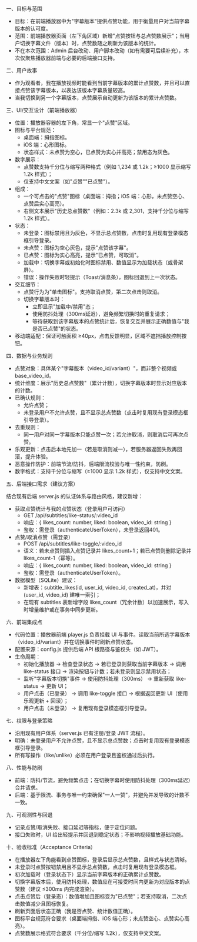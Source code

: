 一、目标与范围

- 目标：在前端播放器中为"字幕版本"提供点赞功能，用于衡量用户对当前字幕版本的认可度。
- 范围：前端播放器页面（左下角区域）新增"点赞按钮与总点赞数展示"；当用户切换字幕文件（版本）时，点赞数随之刷新为该版本的统计。
- 不在本次范围：Admin 后台改动、用户脚本改动（如有需要可后续补充），本次仅聚焦播放器前端与必要的后端接口支持。

二、用户故事

- 作为观看者，我在播放视频时能看到当前字幕版本的累计点赞数，并且可以直接点赞该字幕版本，以表达该版本字幕质量较高。
- 当我切换到另一个字幕版本，点赞展示自动更新为该版本的累计点赞数。

三、UI/交互设计（前端播放器）

- 位置：播放器容器的左下角，常显一个"点赞"区域。
- 图标与平台规范：
  - 桌面端：拇指图标。
  - iOS 端：心形图标。
  - 状态样式：未点赞为空心，已点赞为实心并高亮；禁用态为灰色。
- 数字展示：
  - 点赞数支持千分位与缩写两种格式（例如 1,234 或 1.2k；≥1000 显示缩写 1.2k 样式）；
  - 仅支持中文文案（如"点赞""已点赞"）。
- 组成：
  - 一个可点击的"点赞"图标（桌面端：拇指；iOS 端：心形，未点赞空心、点赞后实心高亮）。
  - 右侧文本展示"历史总点赞数"（例如：2.3k 或 2,301，支持千分位与缩写 1.2k 样式）。
- 状态：
  - 未登录：图标禁用且为灰色，不显示总点赞数，点击时复用现有登录模态框引导登录。
  - 未点赞：图标为空心灰色，提示"点赞该字幕"。
  - 已点赞：图标为实心高亮，提示"已点赞，可取消"。
  - 加载中：切换字幕或初始化时图标禁用、数值显示为加载状态（或骨架屏）。
  - 错误：操作失败时轻提示（Toast/消息条），图标回退到上一次状态。
- 交互细节：
  - 点赞行为为"单击图标"。支持取消点赞，第二次点击则取消。
  - 切换字幕版本时：
    - 立即显示"加载中/禁用"态；
    - 使用防抖处理（300ms延迟），避免频繁切换时的重复请求；
    - 等待获取到该字幕版本的点赞统计后，恢复交互并展示正确数值与"我是否已点赞"的状态。
- 移动端适配：保证可触面积 ≥40px，点击反馈明显，区域不遮挡播放控制按钮。

四、数据与业务规则

- 点赞对象：具体某个"字幕版本（video_id/variant）"，而非整个视频或 base_video_id。
- 统计维度：展示"历史总点赞数"（累计计数），切换字幕版本时显示对应版本的计数。
- 已确认规则：
  - 允许点赞；
  - 未登录用户不允许点赞，且不显示总点赞数（点击时复用现有登录模态框引导登录）。
- 去重规则：
  - 同一用户对同一字幕版本只能点赞一次；若允许取消，则取消后可再次点赞。
- 乐观更新：点击后本地先加一（若是取消则减一），若服务器返回失败再回滚，提升体验。
- 恶意操作防护：前端节流/防抖，后端限流校验与唯一性约束，防刷。
- 数字格式：支持千分位与缩写（≥1000 显示 1.2k 样式），仅支持中文文案。

五、后端接口需求（建议方案）

结合现有后端 server.js 的认证体系与路由风格，建议新增：

- 获取点赞统计与我的点赞状态（登录用户可访问）
  - GET /api/subtitles/like-status/:video_id
  - 响应：{ likes_count: number, liked: boolean, video_id: string }
  - 鉴权：需登录（authenticateUserToken），未登录返回401。
- 点赞/取消点赞（需登录）
  - POST /api/subtitles/like-toggle/:video_id
  - 语义：若未点赞则插入点赞记录并 likes_count+1；若已点赞则删除记录并 likes_count-1（幂等）。
  - 响应：{ likes_count: number, liked: boolean, video_id: string }
  - 鉴权：需登录（authenticateUserToken）。
- 数据模型（SQLite）建议：
  - 新增表：subtitle_likes(id, user_id, video_id, created_at)，并对 (user_id, video_id) 建唯一索引；
  - 在现有 subtitles 表新增字段 likes_count（冗余计数）以加速展示，写入时增量维护或在事务中同步更新。

六、前端集成点

- 代码位置：播放器前端 player.js 负责挂载 UI 与事件。读取当前所选字幕版本（video_id/variant）并在切换事件时刷新点赞状态。
- 配置来源：config.js 提供后端 API 根路径与鉴权头（如 JWT）。
- 生命周期：
  - 初始化播放器 -> 检查登录状态 -> 若已登录则获取当前字幕版本 -> 调用 like-status 接口 -> 渲染按钮与计数；若未登录则显示禁用状态；
  - 监听"字幕版本切换"事件 -> 使用防抖处理（300ms） -> 重新获取 like-status -> 更新 UI；
  - 用户点击（已登录） -> 调用 like-toggle 接口 -> 根据返回更新 UI（使用乐观更新 + 回滚）；
  - 用户点击（未登录） -> 复用现有登录模态框引导登录。

七、权限与登录策略

- 沿用现有用户体系（server.js 已有注册/登录 JWT 流程）。
- 明确：未登录用户不允许点赞，且不显示总点赞数；点击时复用现有登录模态框引导登录。
- 所有写操作（like/unlike）必须在用户登录且鉴权通过后执行。

八、性能与防刷

- 前端：防抖/节流，避免频繁点击；在切换字幕时使用防抖处理（300ms延迟）合并请求。
- 后端：基于限流、事务与唯一约束确保"一人一赞"，并避免并发导致的计数不一致。

九、可观测性与回退

- 记录点赞/取消失败、接口延迟等指标，便于定位问题。
- 接口失败时，UI 给出轻提示并回退到稳定状态；不影响视频播放基础功能。

十、验收标准（Acceptance Criteria）

- 在播放器左下角能看到点赞图标，登录后显示总点赞数，且样式与状态清晰。
- 未登录时点赞按钮禁用且不显示总点赞数，点击时复用现有登录模态框。
- 初次加载时（登录状态下）显示当前字幕版本的正确累计点赞数。
- 切换字幕版本后，使用防抖处理，数值应在可接受时间内更新为对应版本的点赞数（建议 ≤300ms 内完成渲染）。
- 点击点赞后（登录态）：数值增加且图标变为"已点赞"；若支持取消，二次点击数值减少且图标恢复。
- 刷新页面后状态正确（我是否点赞、统计数值正确）。
- 图标平台规范符合要求（桌面端拇指、iOS 端心形；未点赞空心、点赞实心高亮）。
- 点赞数展示格式符合要求（千分位/缩写 1.2k），仅支持中文文案。
